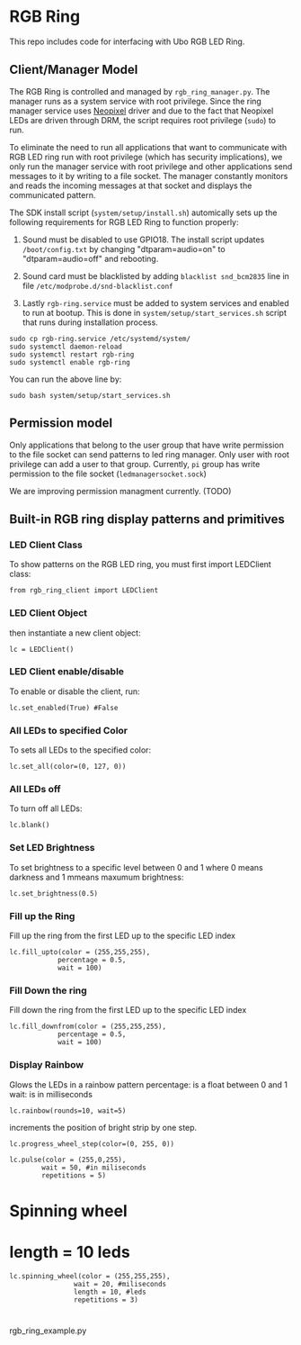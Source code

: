 # RGB Ring
This repo includes code for interfacing with Ubo RGB LED Ring.

## Client/Manager Model
The RGB Ring is controlled and managed by `rgb_ring_manager.py`. The manager 
runs as a system service with root privilege. Since the ring manager service uses 
[Neopixel](https://learn.adafruit.com/neopixels-on-raspberry-pi/python-usage) 
driver and due to the fact that Neopixel LEDs are driven through DRM, the script 
requires root privilege (`sudo`) to run.

To eliminate the need to run all applications that want to communicate with
RGB LED ring run with root privilege (which has security implications), we only run 
the manager service with root privilege and other applications send messages to it 
by writing to a file socket. The manager constantly monitors and reads the incoming 
messages at that socket and displays the communicated pattern.

The SDK install script (`system/setup/install.sh`) automically sets up 
the following requirements for RGB LED Ring to function properly:

1. Sound must be disabled to use GPIO18. The install script updates `/boot/config.txt` 
by changing "dtparam=audio=on" to "dtparam=audio=off" and rebooting.

2. Sound card must be blacklisted by adding `blacklist snd_bcm2835` line 
in file `/etc/modprobe.d/snd-blacklist.conf`

3. Lastly `rgb-ring.service` must be added to system services and enabled 
to run at bootup. This is done in `system/setup/start_services.sh` script that runs 
during installation process.

```
sudo cp rgb-ring.service /etc/systemd/system/
sudo systemctl daemon-reload
sudo systemctl restart rgb-ring
sudo systemctl enable rgb-ring
```
You can run the above line by: 

`sudo bash system/setup/start_services.sh`

## Permission model

Only applications that belong to the user group that have write permission to the 
file socket can send patterns to led ring manager. Only user with root privilege
can add a user to that group. Currently, `pi` group has write permission to the file socket
(`ledmanagersocket.sock`)

We are improving permission managment currently. (TODO)


## Built-in RGB ring display patterns and primitives

### LED Client Class 

To show patterns on the RGB LED ring, you must first import LEDClient class:

`from rgb_ring_client import LEDClient`

### LED Client Object

then instantiate a new client object:

`lc = LEDClient()`

### LED Client enable/disable

To enable or disable the client, run:

`lc.set_enabled(True) #False`

### All LEDs to specified Color

To sets all LEDs to the specified color:

`lc.set_all(color=(0, 127, 0))`

### All LEDs off 

To turn off all LEDs:

`lc.blank()`

### Set LED Brightness

To set brightness to a specific level 
between 0 and 1 where 0 means darkness 
and 1 mmeans maxumum brightness:

`lc.set_brightness(0.5)`

### Fill up the Ring 

Fill up the ring from the first LED 
up to the specific LED index

```
lc.fill_upto(color = (255,255,255), 
            percentage = 0.5,
            wait = 100)
```

### Fill Down the ring

Fill down the ring from the first LED 
up to the specific LED index

```
lc.fill_downfrom(color = (255,255,255), 
            percentage = 0.5,
            wait = 100)
```

### Display Rainbow

Glows the LEDs in a rainbow pattern
percentage: is a float between 0 and 1
wait: is in milliseconds

`lc.rainbow(rounds=10, wait=5)`

increments the position of bright strip by one step.

`lc.progress_wheel_step(color=(0, 255, 0))`

```
lc.pulse(color = (255,0,255), 
        wait = 50, #in miliseconds
        repetitions = 5)
```

# Spinning wheel 
# length = 10 leds
```
lc.spinning_wheel(color = (255,255,255), 
                wait = 20, #miliseconds
                length = 10, #leds
                repetitions = 3)
```    

# 

rgb_ring_example.py

